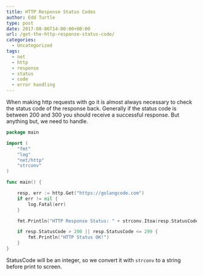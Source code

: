 ```yaml
---
title: HTTP Response Status Codes
author: Edd Turtle
type: post
date: 2017-08-06T14:00:00+00:00
url: /get-the-http-response-status-code/
categories:
  - Uncategorized
tags:
  - net
  - http
  - response
  - status
  - code
  - error handling
---
```


When making http requests with go it is almost always necessary to check the status code of the response back. Generally if the status code is between 200 and 300 you should receive a successful response. But anything but, we need to handle.

```go
package main

import (
    "fmt"
    "log"
    "net/http"
    "strconv"
)

func main() {

    resp, err := http.Get("https://golangcode.com")
    if err != nil {
        log.Fatal(err)
    }

    fmt.Println("HTTP Response Status: " + strconv.Itoa(resp.StatusCode))

    if resp.StatusCode > 200 || resp.StatusCode <= 299 {
        fmt.Println("HTTP Status OK!")
    }
}

```

StatusCode will be an integer, so we convert it with `strconv` to a string before print to screen.